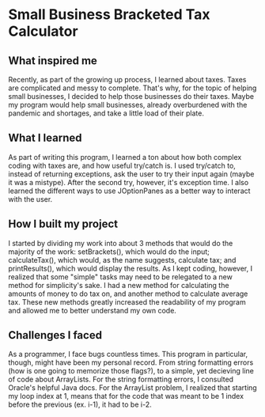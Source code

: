 # Small Business Bracketed Tax Calculator

## What inspired me

Recently, as part of the growing up process, I learned about taxes. Taxes are complicated and messy to complete. That's why, for the topic of helping small businesses, I decided to help those businesses do their taxes. Maybe my program would help small businesses, already overburdened with the pandemic and shortages, and take a little load of their plate.

## What I learned

As part of writing this program, I learned a ton about how both complex coding with taxes are, and how useful try/catch is. I used try/catch to, instead of returning exceptions, ask the user to try their input again (maybe it was a mistype). After the second try, however, it's exception time. I also learned the different ways to use JOptionPanes as a better way to interact with the user.

## How I built my project

I started by dividing my work into about 3 methods that would do the majority of the work: setBrackets(), which would do the input; calculateTax(), which would, as the name suggests, calculate tax; and printResults(), which would display the results. As I kept coding, however, I realized that some "simple" tasks may need to be relegated to a new method for simplicity's sake. I had a new method for calculating the amounts of money to do tax on, and another method to calculate average tax. These new methods greatly increased the readability of my program and allowed me to better understand my own code.

## Challenges I faced

As a programmer, I face bugs countless times. This program in particular, though, might have been my personal record. From string formatting errors (how is one going to memorize those flags?), to a simple, yet decieving line of code about ArrayLists. For the string formatting errors, I consulted Oracle's helpful Java docs. For the ArrayList problem, I realized that starting my loop index at 1, means that for the code that was meant to be 1 index before the previous (ex. i-1), it had to be i-2.
